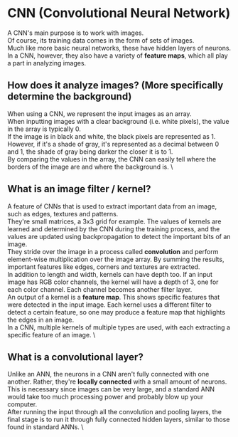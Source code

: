 # CNN (Convolutional Neural Network)
A CNN's main purpose is to work with images. \
Of course, its training data comes in the form of sets of images. \
Much like more basic neural networks, these have hidden layers of neurons. In a CNN, however, they also have a variety of **feature maps**, which all play a part in analyzing images. 

## How does it analyze images? (More specifically determine the background)
When using a CNN, we represent the input images as an array. \
When inputting images with a clear background (i.e. white pixels), the value in the array is typically 0. \
If the image is in black and white, the black pixels are represented as 1. However, if it's a shade of gray, it's represented as a decimal between 0 and 1, the shade of gray being darker the closer it is to 1. \
By comparing the values in the array, the CNN can easily tell where the borders of the image are and where the background is. \

## What is an image filter / kernel?
A feature of CNNs that is used to extract important data from an image, such as edges, textures and patterns. \
They're small matrices, a 3x3 grid for example. The values of kernels are learned and determined by the CNN during the training process, and the values are updated using backpropagation to detect the important bits of an image. \
They stride over the image in a process called **convolution** and perform element-wise multiplication over the image array. By summing the results, important features like edges, corners and textures are extracted. \
In addition to length and width, kernels can have depth too. If an input image has RGB color channels, the kernel will have a depth of 3, one for each color channel. Each channel becomes another filter layer. \
An output of a kernel is a **feature map**. This shows specific features that were detected in the input image. Each kernel uses a different filter to detect a certain feature, so one may produce a feature map that highlights the edges in an image. \
In a CNN, multiple kernels of multiple types are used, with each extracting a specific feature of an image. \

## What is a convolutional layer?
Unlike an ANN, the neurons in a CNN aren't fully connected with one another. Rather, they're **locally connected** with a small amount of neurons. This is necessary since images can be very large, and a standard ANN would take too much processing power and probably blow up your computer. \
After running the input through all the convolution and pooling layers, the final stage is to run it through fully connected hidden layers, similar to those found in standard ANNs. \

